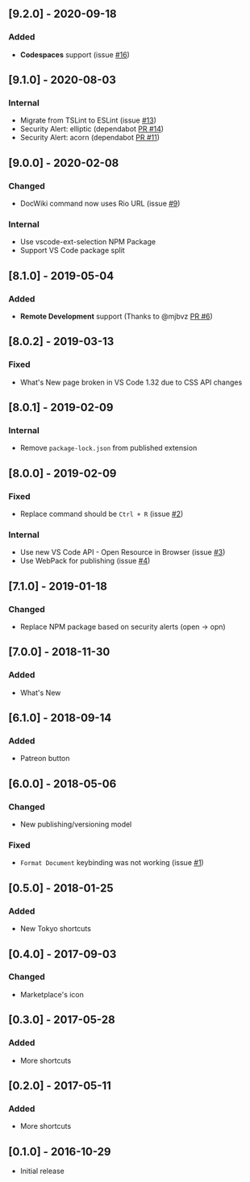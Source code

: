 ## [9.2.0] - 2020-09-18
### Added
- **Codespaces** support (issue [#16](https://github.com/alefragnani/vscode-delphi-keybindings/issues/16))

## [9.1.0] - 2020-08-03
### Internal
- Migrate from TSLint to ESLint (issue [#13](https://github.com/alefragnani/vscode-delphi-keybindings/issues/13))
- Security Alert: elliptic (dependabot [PR #14](https://github.com/alefragnani/vscode-delphi-keybindings/pull/14))
- Security Alert: acorn (dependabot [PR #11](https://github.com/alefragnani/vscode-delphi-keybindings/pull/11))

## [9.0.0] - 2020-02-08
### Changed
- DocWiki command now uses Rio URL (issue [#9](https://github.com/alefragnani/vscode-delphi-keybindings/issues/9))

### Internal
- Use vscode-ext-selection NPM Package
- Support VS Code package split

## [8.1.0] - 2019-05-04
### Added
- **Remote Development** support (Thanks to @mjbvz [PR #6](https://github.com/alefragnani/vscode-delphi-keybindings/pull/6))

## [8.0.2] - 2019-03-13
### Fixed
- What's New page broken in VS Code 1.32 due to CSS API changes

## [8.0.1] - 2019-02-09
### Internal
* Remove `package-lock.json` from published extension

## [8.0.0] - 2019-02-09
### Fixed
* Replace command should be `Ctrl + R` (issue [#2](https://github.com/alefragnani/vscode-delphi-keybindings/issues/2))

### Internal
* Use new VS Code API - Open Resource in Browser (issue [#3](https://github.com/alefragnani/vscode-delphi-keybindings/issues/3))
* Use WebPack for publishing (issue [#4](https://github.com/alefragnani/vscode-delphi-keybindings/issues/4))

## [7.1.0] - 2019-01-18
### Changed
* Replace NPM package based on security alerts (open -> opn)

## [7.0.0] - 2018-11-30
### Added
* What's New

## [6.1.0] - 2018-09-14
### Added
* Patreon button

## [6.0.0] - 2018-05-06
### Changed
* New publishing/versioning model

### Fixed
* `Format Document` keybinding was not working (issue [#1](https://github.com/alefragnani/vscode-delphi-keybindings/issues/1))

## [0.5.0] - 2018-01-25
### Added
* New Tokyo shortcuts

## [0.4.0] - 2017-09-03
### Changed
* Marketplace's icon

## [0.3.0] - 2017-05-28
### Added
* More shortcuts

## [0.2.0] - 2017-05-11
### Added
* More shortcuts

## [0.1.0] - 2016-10-29

* Initial release